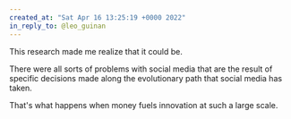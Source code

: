 ```yaml
---
created_at: "Sat Apr 16 13:25:19 +0000 2022"
in_reply_to: @leo_guinan
---
```


This research made me realize that it could be. 

There were all sorts of problems with social media that are the result of specific decisions made along the evolutionary path that social media has taken.

That's what happens when money fuels innovation at such a large scale.